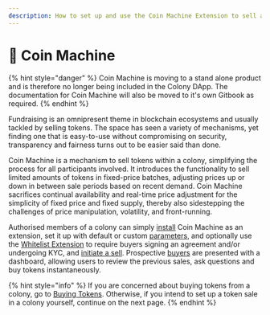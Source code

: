 ```yaml
---
description: How to set up and use the Coin Machine Extension to sell and buy tokens.
---
```


# 🎰 Coin Machine

{% hint style="danger" %}
Coin Machine is moving to a stand alone product and is therefore no longer being included in the Colony DApp. The documentation for Coin Machine will also be moved to it's own Gitbook as required.
{% endhint %}

Fundraising is an omnipresent theme in blockchain ecosystems and usually tackled by selling tokens. The space has seen a variety of mechanisms, yet finding one that is easy-to-use without compromising on security, transparency and fairness turns out to be easier said than done.&#x20;

Coin Machine is a mechanism to sell tokens within a colony, simplifying the process for all participants involved. It introduces the functionality to sell limited amounts of tokens in fixed-price batches, adjusting prices up or down in between sale periods based on recent demand. Coin Machine sacrifices continual availability and real-time price adjustment for the simplicity of fixed price and fixed supply, thereby also sidestepping the challenges of price manipulation, volatility, and front-running.

Authorised members of a colony can simply [install](https://colony.gitbook.io/colony/extensions/coin-machine/installation) Coin Machine as an extension, set it up with default or custom [parameters](https://colony.gitbook.io/colony/extensions/coin-machine/parameters), and optionally use the [Whitelist Extension](https://colony.gitbook.io/colony/extensions/whitelist) to require buyers signing an agreement and/or undergoing KYC, and [initiate a sell](https://colony.gitbook.io/colony/extensions/coin-machine/selling-tokens). Prospective [buyers](https://colony.gitbook.io/colony/extensions/coin-machine/buying-tokens) are presented with a dashboard, allowing users to review the previous sales, ask questions and buy tokens instantaneously.  &#x20;

{% hint style="info" %}
If you are concerned about buying tokens from a colony, go to [Buying Tokens](https://colony.gitbook.io/colony/extensions/coin-machine/buying-tokens). Otherwise, if you intend to set up a token sale in a colony yourself, continue on the next page.
{% endhint %}
